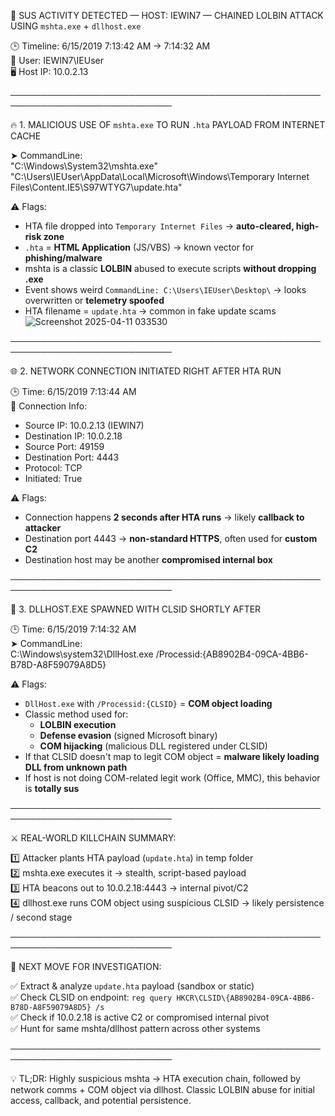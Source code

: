 🚨 SUS ACTIVITY DETECTED — HOST: IEWIN7 — CHAINED LOLBIN ATTACK USING `mshta.exe` + `dllhost.exe`

🕒 Timeline: 6/15/2019 7:13:42 AM → 7:14:32 AM  
👤 User: IEWIN7\IEUser  
🖥️ Host IP: 10.0.2.13  

────────────────────────────────────────────────────────────────────────────

🔥 1. MALICIOUS USE OF `mshta.exe` TO RUN `.hta` PAYLOAD FROM INTERNET CACHE

➤ CommandLine:  
"C:\Windows\System32\mshta.exe" "C:\Users\IEUser\AppData\Local\Microsoft\Windows\Temporary Internet Files\Content.IE5\S97WTYG7\update.hta"

⚠️ Flags:
- HTA file dropped into `Temporary Internet Files` → **auto-cleared, high-risk zone**
- `.hta` = **HTML Application** (JS/VBS) → known vector for **phishing/malware**
- mshta is a classic **LOLBIN** abused to execute scripts **without dropping .exe**
- Event shows weird `CommandLine: C:\Users\IEUser\Desktop\` → looks overwritten or **telemetry spoofed**
- HTA filename = `update.hta` → common in fake update scams
![Screenshot 2025-04-11 033530](https://github.com/user-attachments/assets/cfde7c55-811a-4ab8-acee-afbd4ab6703a)

────────────────────────────────────────────────────────────────────────────

🌐 2. NETWORK CONNECTION INITIATED RIGHT AFTER HTA RUN

🕒 Time: 6/15/2019 7:13:44 AM  
📡 Connection Info:
- Source IP: 10.0.2.13 (IEWIN7)
- Destination IP: 10.0.2.18
- Source Port: 49159
- Destination Port: 4443
- Protocol: TCP
- Initiated: True

⚠️ Flags:
- Connection happens **2 seconds after HTA runs** → likely **callback to attacker**
- Destination port 4443 → **non-standard HTTPS**, often used for **custom C2**
- Destination host may be another **compromised internal box**

────────────────────────────────────────────────────────────────────────────

🧬 3. DLLHOST.EXE SPAWNED WITH CLSID SHORTLY AFTER

🕒 Time: 6/15/2019 7:14:32 AM  
➤ CommandLine:  
C:\Windows\system32\DllHost.exe /Processid:{AB8902B4-09CA-4BB6-B78D-A8F59079A8D5}

⚠️ Flags:
- `DllHost.exe` with `/Processid:{CLSID}` = **COM object loading**
- Classic method used for:
  - **LOLBIN execution**
  - **Defense evasion** (signed Microsoft binary)
  - **COM hijacking** (malicious DLL registered under CLSID)
- If that CLSID doesn't map to legit COM object = **malware likely loading DLL from unknown path**
- If host is not doing COM-related legit work (Office, MMC), this behavior is **totally sus**

────────────────────────────────────────────────────────────────────────────

⚔️ REAL-WORLD KILLCHAIN SUMMARY:

1️⃣ Attacker plants HTA payload (`update.hta`) in temp folder  
2️⃣ mshta.exe executes it → stealth, script-based payload  
3️⃣ HTA beacons out to 10.0.2.18:4443 → internal pivot/C2  
4️⃣ dllhost.exe runs COM object using suspicious CLSID → likely persistence / second stage

────────────────────────────────────────────────────────────────────────────

🧠 NEXT MOVE FOR INVESTIGATION:

✅ Extract & analyze `update.hta` payload (sandbox or static)  
✅ Check CLSID on endpoint:
   `reg query HKCR\CLSID\{AB8902B4-09CA-4BB6-B78D-A8F59079A8D5} /s`  
✅ Check if 10.0.2.18 is active C2 or compromised internal pivot  
✅ Hunt for same mshta/dllhost pattern across other systems

────────────────────────────────────────────────────────────────────────────

💡 TL;DR: Highly suspicious mshta → HTA execution chain, followed by network comms + COM object via dllhost. Classic LOLBIN abuse for initial access, callback, and potential persistence.  

